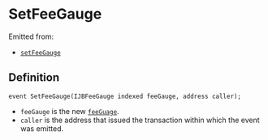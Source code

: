 # SetFeeGauge

Emitted from:

* [`setFeeGauge`](/protocol/api/contracts/or-abstract/jbpayoutredemptionpaymentterminal/write/setfeegauge.md)

## Definition

```solidity
event SetFeeGauge(IJBFeeGauge indexed feeGauge, address caller);
```

* `feeGauge` is the new [`feeGuage`](/protocol/api/interfaces/ijbfeegauge.md).
* `caller` is the address that issued the transaction within which the event was emitted.
